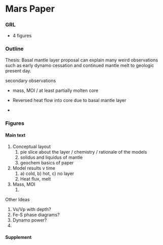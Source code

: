 # Mars Paper

### GRL 

* 4 figures

### Outline 

Thesis: Basal mantle layer proposal can explain many weird observations such as early dynamo cessation and continued mantle melt to geologic present day.

secondary observations

* mass, MOI / at least partially molten core


* Reversed heat flow into core due to basal mantle layer
* ​

### Figures

#### Main text

1. Conceptual layout 
   1. pie slice about the layer / chemistry / rationale of the models
   2. solidus and liquidus of mantle
   3. geochem basics of paper
2. Model results v time
   1. a) cold, b) hot, c) no layer
   2. Heat flux, melt
3. Mass, MOI
   1. ​

Other Ideas

1. Vs/Vp with depth? 
2. Fe-S phase diagrams?
3. Dynamo power?
4. ​

#### Supplement 

